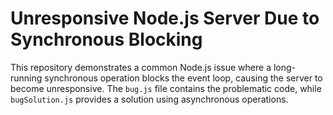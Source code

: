 # Unresponsive Node.js Server Due to Synchronous Blocking

This repository demonstrates a common Node.js issue where a long-running synchronous operation blocks the event loop, causing the server to become unresponsive.  The `bug.js` file contains the problematic code, while `bugSolution.js` provides a solution using asynchronous operations.